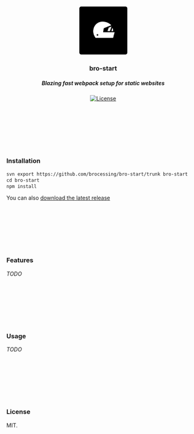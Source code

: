 <br>
<p align="center">
  <img src="cover.gif" width="125" alt="Chevalvert">
</p>
<h3 align="center">bro-start</h3>
<h5 align="center">Blazing fast webpack setup for static websites</h5>

<div align="center">
  <!-- License -->
  <a href="https://raw.githubusercontent.com/brocessing/bro-start/master/LICENSE">
    <img src="https://img.shields.io/badge/license-MIT-blue.svg?style=flat-square" alt="License" />
  </a>
</div>

<br><br>
<h1></h1>
<br><br>

### Installation

```
svn export https://github.com/brocessing/bro-start/trunk bro-start
cd bro-start
npm install
```

You can also [download the latest release](https://github.com/brocessing/bro-start/releases)

<br><br>
<h1></h1>
<br><br>

### Features
_TODO_

<br><br>
<h1></h1>
<br><br>

### Usage
_TODO_

<br><br>
<h1></h1>
<br><br>

### License
MIT.

<br><br>